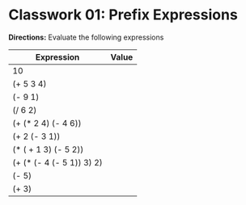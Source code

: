 # Classwork 01: Prefix Expressions

**Directions:** Evaluate the following expressions

| Expression | Value |
| ---------- | ----- |
| 10         | | |
| (+ 5 3 4)  | | |
| (- 9 1)    | | |
| (/ 6 2)    | | |
| (+ (* 2 4) (- 4 6)) | | |
| (+ 2 (- 3 1))  | | |
| (* ( + 1 3) (- 5 2))   | | |
| (+ (* (- 4 (- 5 1)) 3) 2) | | |
| (- 5)   | | |
| (+ 3) | | |       
